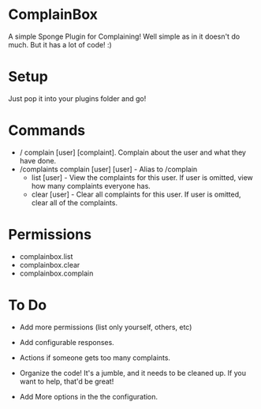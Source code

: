 # ComplainBox
A simple Sponge Plugin for Complaining!
Well simple as in it doesn't do much. But it has a lot of code! :)

# Setup
Just pop it into your plugins folder and go!

# Commands
* / complain [user] [complaint]. Complain about the user and what they have done.
* /complaints complain [user] [user] - Alias to /complain
  * list [user] - View the complaints for this user. If user is omitted, view how many complaints everyone has.
  * clear [user] - Clear all complaints for this user. If user is omitted, clear all of the complaints.

# Permissions
* complainbox.list
* complainbox.clear
* complainbox.complain

# To Do
- Add more permissions (list only yourself, others, etc)

- Add configurable responses.

- Actions if someone gets too many complaints.

- Organize the code! It's a jumble, and it needs to be cleaned up. If you want to help, that'd be great!

- Add More options in the the configuration.